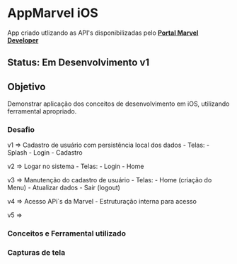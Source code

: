 # AppMarvel iOS
App criado utlizando as API's disponibilizadas pelo <b><a href="https://developer.marvel.com/docs#!/public/getCreatorCollection_get_0">Portal Marvel Developer</a></b>

## Status: <b> Em Desenvolvimento v1 </b>

## Objetivo

Demonstrar aplicação dos conceitos de desenvolvimento em iOS, utilizando ferramental apropriado.

### Desafio
v1 => Cadastro de usuário com persistência local dos dados
        - Telas:
          - Splash
          - Login
          - Cadastro

v2 => Logar no sistema
        - Telas:
          - Login
          - Home

v3 => Manutenção do cadastro de usuário
        - Telas:
          - Home (criação do Menu)
          - Atualizar dados
          - Sair (logout)

v4 => Acesso APi`s da Marvel
        - Estruturação interna para acesso
        
v5 => 

### Conceitos e Ferramental utilizado




### Capturas de tela
